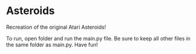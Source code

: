 # Asteroids
Recreation of the original Atari Asteroids! 

To run, open folder and run the main.py file.
Be sure to keep all other files in the same folder as main.py.
Have fun!
